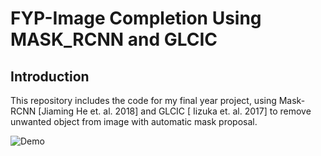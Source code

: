 # FYP-Image Completion Using MASK_RCNN and GLCIC
## Introduction
This repository includes the code for my final year project, using Mask-RCNN [Jiaming He et. al. 2018] and GLCIC [ Iizuka et. al. 2017] to remove unwanted object from image with automatic mask proposal. 

![Demo](https://raw.githubusercontent.com/zw4315/FYP/master/path/to/img.png)

